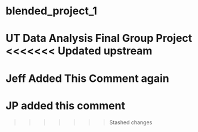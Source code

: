 # blended_project_1
UT Data Analysis Final Group Project
<<<<<<< Updated upstream
=======

# Jeff Added This Comment again

# JP added this comment
>>>>>>> Stashed changes
